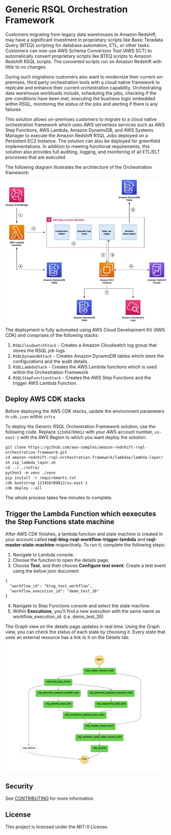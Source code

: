 # Generic RSQL Orchestration Framework

Customers migrating from legacy data warehouses to Amazon Redshift, may have a significant
investment in proprietary scripts like Basic Teradata Query (BTEQ) scripting for database
automation, ETL, or other tasks. Customers can now use AWS Schema Conversion Tool (AWS
SCT) to automatically convert proprietary scripts like BTEQ scripts to Amazon Redshift RSQL
scripts. The converted scripts run on Amazon Redshift with little to no changes. 

During such migrations customers also want to modernize their current on-premises, third
party orchestration tools with a cloud native framework to replicate and enhance their current orchestration capability. Orchestrating data warehouse workloads include, scheduling the jobs, checking if the pre-conditions have been met, executing the business logic embedded within RSQL, monitoring the status of the jobs and alerting if there is any failures


This solution allows on-premises customers to migrate to a cloud native orchestration
framework which uses AWS serverless services such as AWS Step Functions, AWS Lambda,
Amazon DynamoDB, and AWS Systems Manager to execute the Amazon Redshift RSQL Jobs
deployed on a Persistent EC2 Instance. The solution can also be deployed for greenfield
implementations. In addition to meeting functional requirements, this solution also provides
full auditing, logging, and monitoring of all ETL/ELT processes that are executed

The following diagram illustrates the architecture of the Orchestration framework:

![Generic RSQL Orchestration Framework Architecture](RSQLOrchestrationFramework.jpg)


The deployment is fully automated using AWS Cloud Development Kit (AWS CDK) and comprises of the following stacks:

1. `RSQLCloudwatchStack` - Creates a Amazon Cloudwatch log group that stores the RSQL job logs.
2. `RSQLDynamodbStack` - Creates Amazon DynamoDB tables which store the configurations and the audit details.
3. `RSQLLambdaStack` - Creates the AWS Lambda functions which is used within the Orchestration Framework
4. `RSQLStepFunctionStack` - Creates the AWS Step Functions and the trigger AWS Lambda Function.

## Deploy AWS CDK stacks
Before deploying the AWS CDK stacks, update the environment parameters in `cdk.json` within `infra`

To deploy the Generic RSQL Orchestration Framework solution, use the following code.
Replace `123456789012` with your AWS account number, `us-east-1` with the AWS Region to which you want deploy the solution.

```
git clone https://github.com/aws-samples/amazon-redshift-rsql-orchestration-framework.git
cd amazon-redshift-rsql-orchestration-framework/lambdas/lambda-layer/
sh zip_lambda_layer.sh
cd ../../infra/
python3 -m venv ./venv
pip install -r requirements.txt
cdk bootstrap 123456789012/us-east-1
cdk deploy --all

```
The whole process takes few minutes to complete.

## Trigger the Lambda Function which eexecutes the Step Functions state machine
After AWS CDK finishes, a lambda function and state machine is created in your account called **rsql-blog-rsql-workflow-trigger-lambda** and **rsql-master-state-machine** respectively. To run it, complete the following steps:

1. Navigate to Lambda console.
2. Choose the function to open the details page.
3. Choose **Test**, and then choose **Configure test event**. Create a test event using the below json document

```
{
  "workflow_id": "blog_test_workflow",
  "workflow_execution_id": "demo_test_26"
}
```
4. Navigate to Step Functions console and select the state machine.
5. Within **Executions**, you'll find a new execution with the same name as workflow_execution_id. (i.e. demo_test_26)

The Graph view on the details page updates in real time. Using the Graph view, you can check the status of each state by choosing it. Every state that uses an external resource has a link to it on the Details tab.
![Graph View](GraphView.png)
## Security

See [CONTRIBUTING](CONTRIBUTING.md#security-issue-notifications) for more information.

## License

This project is licensed under the MIT-0 License.






